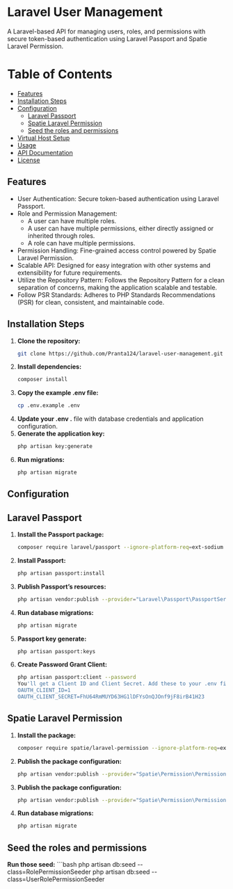 # Laravel User Management
A Laravel-based API for managing users, roles, and permissions with secure token-based authentication using Laravel Passport and Spatie Laravel Permission.
# Table of Contents
- [Features](#features)
- [Installation Steps](#installation-steps)
- [Configuration](#configuration)
  - [Laravel Passport](#laravel-passport)
  - [Spatie Laravel Permission](#spatie-laravel-permission)
  - [Seed the roles and permissions](#seed-role-permission)
- [Virtual Host Setup](#virtual-host-setup)
- [Usage](#usage)
- [API Documentation](#api-documentation)
- [License](#license)
## Features
* User Authentication: Secure token-based authentication using Laravel Passport.
* Role and Permission Management:
   - A user can have multiple roles.
   - A user can have multiple permissions, either directly assigned or inherited through roles.
   - A role can have multiple permissions.
* Permission Handling: Fine-grained access control powered by Spatie Laravel Permission.
* Scalable API: Designed for easy integration with other systems and extensibility for future requirements.
* Utilize the Repository Pattern: Follows the Repository Pattern for a clean separation of concerns, making the application scalable and testable.
* Follow PSR Standards: Adheres to PHP Standards Recommendations (PSR) for clean, consistent, and maintainable code.
## Installation Steps
1. **Clone the repository:**
   ```bash
   git clone https://github.com/Pranta124/laravel-user-management.git
2. **Install dependencies:**
   ```bash
   composer install
3. **Copy the example .env file:**
   ```bash
   cp .env.example .env
4. **Update your .env .** file with database credentials and application configuration.
5. **Generate the application key:**
   ```bash
   php artisan key:generate
6. **Run migrations:**
   ```bash
   php artisan migrate
## Configuration
## Laravel Passport
1. **Install the Passport package:**
   ```bash
   composer require laravel/passport --ignore-platform-req=ext-sodium
2. **Install Passport:**
   ```bash
   php artisan passport:install
3. **Publish Passport’s resources:**
   ```bash
   php artisan vendor:publish --provider="Laravel\Passport\PassportServiceProvider"
4. **Run database migrations:**
   ```bash
   php artisan migrate
5. **Passport key generate:**
   ```bash
   php artisan passport:keys
6. **Create Password Grant Client:**
   ```bash
   php artisan passport:client --password
   You'll get a Client ID and Client Secret. Add these to your .env file:
   OAUTH_CLIENT_ID=1
   OAUTH_CLIENT_SECRET=FhU64RmMUYD63HG1lDFYsOnQJOnf9jF8irB41H23
## Spatie Laravel Permission
1. **Install the package:**
   ```bash
   composer require spatie/laravel-permission --ignore-platform-req=ext-sodium
2. **Publish the package configuration:**
   ```bash
   php artisan vendor:publish --provider="Spatie\Permission\PermissionServiceProvider"
3. **Publish the package configuration:**
   ```bash
   php artisan vendor:publish --provider="Spatie\Permission\PermissionServiceProvider"
4. **Run database migrations:**
   ```bash
   php artisan migrate
## Seed the roles and permissions
**Run those seed:**
    ```bash
         php artisan db:seed --class=RolePermissionSeeder
         php artisan db:seed --class=UserRolePermissionSeeder
